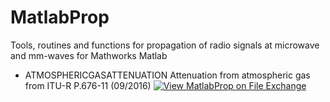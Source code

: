 # MatlabProp
Tools, routines and functions for propagation of radio signals at microwave and mm-waves for Mathworks Matlab
- ATMOSPHERICGASATTENUATION Attenuation from atmospheric gas from ITU-R P.676-11 (09/2016)
[![View MatlabProp on File Exchange](https://www.mathworks.com/matlabcentral/images/matlab-file-exchange.svg)](https://ch.mathworks.com/matlabcentral/fileexchange/116830-matlabprop)
